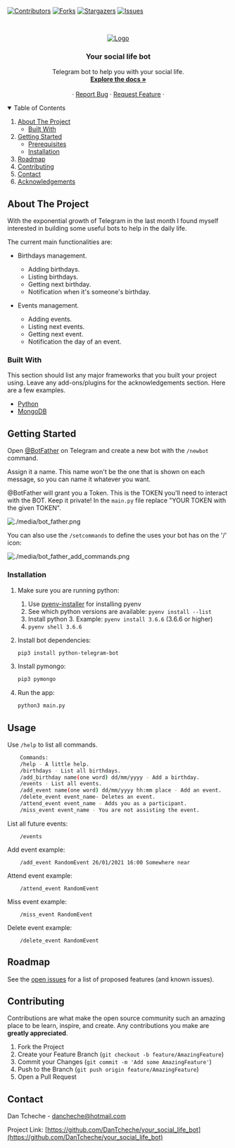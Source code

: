 <!-- PROJECT SHIELDS -->

[![Contributors][contributors-shield]][contributors-url]
[![Forks][forks-shield]][forks-url]
[![Stargazers][stars-shield]][stars-url]
[![Issues][issues-shield]][issues-url]

<!-- PROJECT LOGO -->
<br />
<p align="center">
  <a href="https://github.com/DanTcheche/your_social_life_bot">
    <img src="media/your_social_life_bot.png" alt="Logo">
  </a>

  <h3 align="center">Your social life bot</h3>

  <p align="center">
    Telegram bot to help you with your social life.
    <br />
    <a href="https://github.com/DanTcheche/your_social_life_bot"><strong>Explore the docs »</strong></a>
    <br />
    <br />
    ·
    <a href="https://github.com/DanTcheche/your_social_life_bot/issues">Report Bug</a>
    ·
    <a href="https://github.com/DanTcheche/your_social_life_bot/issues">Request Feature</a>
    ·
  </p>
</p>



<!-- TABLE OF CONTENTS -->
<details open="open">
  <summary>Table of Contents</summary>
  <ol>
    <li>
      <a href="#about-the-project">About The Project</a>
      <ul>
        <li><a href="#built-with">Built With</a></li>
      </ul>
    </li>
    <li>
      <a href="#getting-started">Getting Started</a>
      <ul>
        <li><a href="#prerequisites">Prerequisites</a></li>
        <li><a href="#installation">Installation</a></li>
      </ul>
    </li>
    <li><a href="#roadmap">Roadmap</a></li>
    <li><a href="#contributing">Contributing</a></li>
    <li><a href="#contact">Contact</a></li>
    <li><a href="#acknowledgements">Acknowledgements</a></li>
  </ol>
</details>



<!-- ABOUT THE PROJECT -->
## About The Project

With the exponential growth of Telegram in the last month I found myself
interested in building some useful bots to help in the daily life.

The current main functionalities are:
* Birthdays management.
  * Adding birthdays.
  * Listing birthdays.
  * Getting next birthday.
  * Notification when it's someone's birthday.
    
* Events management.
  * Adding events.
  * Listing next events.
  * Getting next event.
  * Notification the day of an event.

### Built With

This section should list any major frameworks that you built your project using. Leave any add-ons/plugins for the acknowledgements section. Here are a few examples.
* [Python](https://www.python.org/)
* [MongoDB](https://www.mongodb.com/)

<!-- GETTING STARTED -->
## Getting Started

Open [@BotFather](https://telegram.me/botfather) on Telegram and create a new bot with the `/newbot` command.

Assign it a name. This name won't be the one that is shown on each message, so you can name it whatever you want.

@BotFather will grant you a Token. This is the TOKEN you'll need to interact with the BOT. Keep it private!
In the `main.py` file replace "YOUR TOKEN with the given TOKEN".

![./media/bot_father.png](media/bot_father.png)

You can also use the `/setcommands` to define the uses your bot has on the '/' icon:

![./media/bot_father_add_commands.png](media/bot_father_add_commands.png)

### Installation

1. Make sure you are running python:
    1. Use [pyenv-installer](https://github.com/pyenv/pyenv-installer) for installing pyenv
    1. See which python versions are available: `pyenv install --list`
    1. Install python 3. Example: `pyenv install 3.6.6` (3.6.6 or higher)
    1. `pyenv shell 3.6.6`

    
2. Install bot dependencies:
   ```sh
   pip3 install python-telegram-bot
   ```
3. Install pymongo:
   ```sh
   pip3 pymongo
   ```

4. Run the app:
   ```sh
   python3 main.py
   ```



<!-- USAGE EXAMPLES -->

## Usage

Use `/help` to list all commands.
```sh
    Commands: 
    /help - A little help.
    /birthdays - List all birthdays.
    /add_birthday name(one word) dd/mm/yyyy - Add a birthday.
    /events - List all events.
    /add_event name(one word) dd/mm/yyyy hh:mm place - Add an event.
    /delete_event event_name- Deletes an event.
    /attend_event event_name - Adds you as a participant.
    /miss_event event_name - You are not assisting the event.
```

List all future events:
```text
    /events
```

Add event example:
```text
    /add_event RandomEvent 26/01/2021 16:00 Somewhere near
```

Attend event example:
```text
    /attend_event RandomEvent
```

Miss event example:
```text
    /miss_event RandomEvent
```

Delete event example:
```text
    /delete_event RandomEvent
```


<!-- ROADMAP -->
## Roadmap

See the [open issues](https://github.com/othneildrew/Best-README-Template/issues) for a list of proposed features (and known issues).



<!-- CONTRIBUTING -->
## Contributing

Contributions are what make the open source community such an amazing place to be learn, inspire, and create. Any contributions you make are **greatly appreciated**.

1. Fork the Project
2. Create your Feature Branch (`git checkout -b feature/AmazingFeature`)
3. Commit your Changes (`git commit -m 'Add some AmazingFeature'`)
4. Push to the Branch (`git push origin feature/AmazingFeature`)
5. Open a Pull Request


<!-- CONTACT -->
## Contact

Dan Tcheche - dancheche@hotmail.com

Project Link: [https://github.com/DanTcheche/your_social_life_bot](https://github.com/DanTcheche/your_social_life_bot)


<!-- MARKDOWN LINKS & IMAGES -->
<!-- https://www.markdownguide.org/basic-syntax/#reference-style-links -->
[contributors-shield]: https://img.shields.io/github/contributors/DanTcheche/your_social_life_bot.svg?style=for-the-badge
[contributors-url]: https://github.com/DanTcheche/your_social_life_bot/graphs/contributors
[forks-shield]: https://img.shields.io/github/forks/DanTcheche/your_social_life_bot.svg?style=for-the-badge
[forks-url]: https://github.com/DanTcheche/your_social_life_botnetwork/members
[stars-shield]: https://img.shields.io/github/stars/DanTcheche/your_social_life_bot.svg?style=for-the-badge
[stars-url]: https://github.com/DanTcheche/your_social_life_bot/stargazers
[issues-shield]: https://img.shields.io/github/issues/DanTcheche/your_social_life_bot.svg?style=for-the-badge
[issues-url]: https://github.com/DanTcheche/your_social_life_bot/issues
